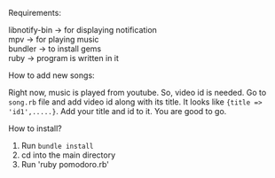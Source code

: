 Requirements:

  libnotify-bin -> for displaying notification\
  mpv -> for playing music\
  bundler -> to install gems\
  ruby -> program is written in it

How to add new songs:

  Right now, music is played from youtube. So, video id is needed. Go
  to `song.rb` file and add video id along with its title. It looks
  like `{title => 'id1',.....}`. Add your title and id to it. You are 
  good to go.

How to install?

1. Run `bundle install`
2. cd into the main directory  
3. Run 'ruby pomodoro.rb'

